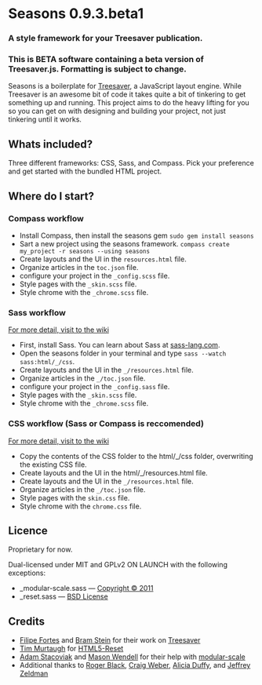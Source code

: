 # Seasons 0.9.3.beta1
### A style framework for your Treesaver publication.

### This is BETA software containing a beta version of Treesaver.js. Formatting is subject to change.

Seasons is a boilerplate for [Treesaver](http://treesaverjs.com/), a JavaScript layout engine. While Treesaver is an awesome bit of code it takes quite a bit of tinkering to get something up and running. This project aims to do the heavy lifting for you so you can get on with designing and building your project, not just tinkering until it works.

## Whats included?
Three different frameworks: CSS, Sass, and Compass. Pick your preference and get started with the bundled HTML project.

## Where do I start?

### Compass workflow

* Install Compass, then install the seasons gem `sudo gem install seasons`
* Sart a new project using the seasons framework. `compass create my_project -r seasons --using seasons`
* Create layouts and the UI in the `resources.html` file.
* Organize articles in the `toc.json` file.
* configure your project in the `_config.scss` file.
* Style pages with the `_skin.scss` file.
* Style chrome with the `_chrome.scss` file.

### Sass workflow

[For more detail, visit to the wiki](https://github.com/scottkellum/Seasons/wiki/Styling-with-Sass-and-Compass)

* First, install Sass. You can learn about Sass at [sass-lang.com](http://sass-lang.com/).
* Open the seasons folder in your terminal and type `sass --watch sass:html/_/css`.
* Create layouts and the UI in the `_/resources.html` file.
* Organize articles in the `_/toc.json` file.
* configure your project in the `_config.sass` file.
* Style pages with the `_skin.scss` file.
* Style chrome with the `_chrome.scss` file.

### CSS workflow (Sass or Compass is reccomended)

[For more detail, visit to the wiki](https://github.com/scottkellum/Seasons/wiki/Styling-with-CSS)

* Copy the contents of the CSS folder to the html/_/css folder, overwriting the existing CSS file.
* Create layouts and the UI in the html/_/resources.html file.
* Create layouts and the UI in the `_/resources.html` file.
* Organize articles in the `_/toc.json` file.
* Style pages with the `skin.css` file.
* Style chrome with the `chrome.css` file.

## Licence
Proprietary for now.

Dual-licensed under MIT and GPLv2 ON LAUNCH with the following exceptions:

* _modular-scale.sass — [Copyright © 2011](https://github.com/scottkellum/modular-scale)
* _reset.sass — [BSD License](http://html5reset.org/#acknowledgements)

## Credits

* [Filipe Fortes](https://github.com/fortes) and [Bram Stein](https://github.com/bramstein) for their work on [Treesaver](https://github.com/Treesaver/treesaver)
* [Tim Murtaugh](https://github.com/murtaugh) for [HTML5-Reset](https://github.com/murtaugh/HTML5-Reset)
* [Adam Stacoviak](https://github.com/adamstac) and [Mason Wendell](https://github.com/canarymason) for their help with [modular-scale](https://github.com/scottkellum/modular-scale)
* Additional thanks to [Roger Black](http://rogerblack.com/), [Craig Weber](https://github.com/crgwbr), [Alicia Duffy](https://github.com/aliciaduffy), and [Jeffrey Zeldman](http://www.zeldman.com/)
